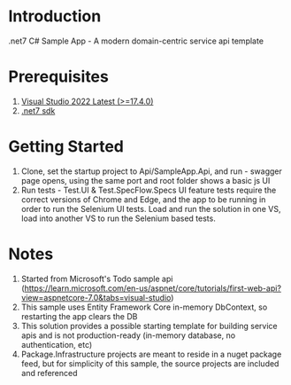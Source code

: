 # Introduction 
.net7 C# Sample App - A modern domain-centric service api template

# Prerequisites
1. [Visual Studio 2022 Latest (>=17.4.0)](https://visualstudio.microsoft.com/vs/)
2. [.net7 sdk](https://dotnet.microsoft.com/en-us/download/dotnet/7.0)

# Getting Started
1.	Clone, set the startup project to Api/SampleApp.Api, and run - swagger page opens, using the same port and root folder shows a basic js UI
2.	Run tests - Test.UI & Test.SpecFlow.Specs UI feature tests require the correct versions of Chrome and Edge, and the app to be running in order to run the Selenium UI tests. Load and run the solution in one VS, load into another VS to run the Selenium based tests. 

# Notes
1. Started from Microsoft's Todo sample api (<a href="https://learn.microsoft.com/en-us/aspnet/core/tutorials/first-web-api?view=aspnetcore-7.0&tabs=visual-studio" target="_blank">https://learn.microsoft.com/en-us/aspnet/core/tutorials/first-web-api?view=aspnetcore-7.0&tabs=visual-studio</a>)
2. This sample uses Entity Framework Core in-memory DbContext, so restarting the app clears the DB
3. This solution provides a possible starting template for building service apis and is not production-ready (in-memory database, no authentication, etc)
4. Package.Infrastructure projects are meant to reside in a nuget package feed, but for simplicity of this sample, the source projects are included and referenced
